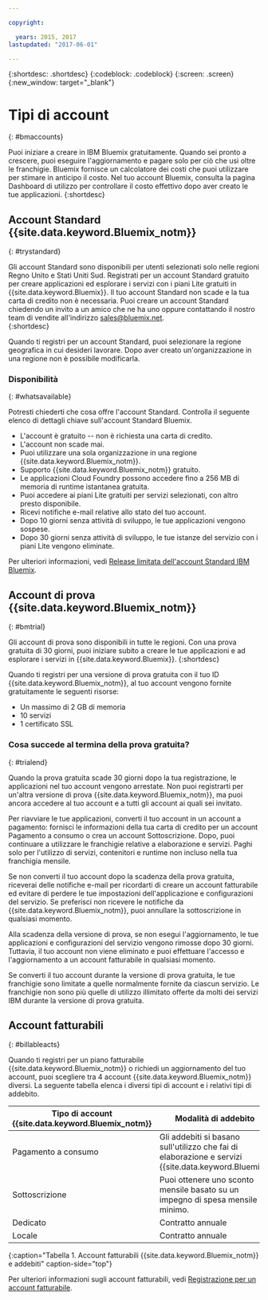 ```yaml
---

copyright:

  years: 2015, 2017
lastupdated: "2017-06-01"

---
```


{:shortdesc: .shortdesc}
{:codeblock: .codeblock}
{:screen: .screen}
{:new_window: target="_blank"}

# Tipi di account
{: #bmaccounts}

Puoi iniziare a creare in IBM Bluemix gratuitamente. Quando sei pronto a crescere, puoi eseguire l'aggiornamento e pagare solo per ciò che usi oltre le franchigie. Bluemix fornisce un calcolatore dei costi che puoi utilizzare per stimare in anticipo il costo. Nel tuo account Bluemix, consulta la pagina Dashboard di utilizzo per controllare il costo effettivo dopo aver creato le tue applicazioni.
{:shortdesc}

## Account Standard {{site.data.keyword.Bluemix_notm}}
{: #trystandard}

Gli account Standard sono disponibili per utenti selezionati solo nelle regioni Regno Unito e Stati Uniti Sud. Registrati per un account Standard gratuito per creare applicazioni ed esplorare i servizi con i piani Lite gratuiti in {{site.data.keyword.Bluemix}}. Il tuo account Standard non scade e la tua carta di credito non è necessaria. Puoi creare un account Standard chiedendo un invito a un amico che ne ha uno oppure contattando il nostro team di vendite all'indirizzo sales@bluemix.net.  
{:shortdesc}

Quando ti registri per un account Standard, puoi selezionare la regione geografica in cui desideri lavorare. Dopo aver creato un'organizzazione in una regione non è possibile modificarla. 

### Disponibilità 
{: #whatsavailable}

Potresti chiederti che cosa offre l'account Standard. Controlla  il seguente elenco di dettagli chiave sull'account Standard Bluemix.
  * L'account è gratuito -- non è richiesta una carta di credito.
  * L'account non scade mai. 
  * Puoi utilizzare una sola organizzazione in una regione {{site.data.keyword.Bluemix_notm}}.
  * Supporto {{site.data.keyword.Bluemix_notm}} gratuito.
  * Le applicazioni Cloud Foundry possono accedere fino a 256 MB di memoria di runtime istantanea gratuita.
  * Puoi accedere ai piani Lite gratuiti per servizi selezionati, con altro presto disponibile.
  * Ricevi notifiche e-mail relative allo stato del tuo account.
  * Dopo 10 giorni senza attività di sviluppo, le tue applicazioni vengono sospese.
  * Dopo 30 giorni senza attività di sviluppo, le tue istanze del servizio con i piani Lite vengono eliminate.

Per ulteriori informazioni, vedi [Release limitata dell'account Standard IBM Bluemix](/docs/pricing/standard_account.html#betaintro).

## Account di prova {{site.data.keyword.Bluemix_notm}}
{: #bmtrial}

Gli account di prova sono disponibili in tutte le regioni. Con una prova gratuita di 30 giorni, puoi iniziare subito a creare le tue applicazioni e ad esplorare i servizi in {{site.data.keyword.Bluemix}}.
{:shortdesc}

Quando ti registri per una versione di prova gratuita con il tuo ID {{site.data.keyword.Bluemix_notm}}, al tuo account vengono fornite gratuitamente le seguenti risorse:

* Un massimo di 2 GB di memoria
* 10 servizi
* 1 certificato SSL

### Cosa succede al termina della prova gratuita? 
{: #trialend}

Quando la prova gratuita scade 30 giorni dopo la tua registrazione, le applicazioni nel tuo account vengono arrestate. Non puoi registrarti per un'altra versione di prova {{site.data.keyword.Bluemix_notm}}, ma puoi ancora accedere al tuo account e a tutti gli account ai quali sei invitato. 

Per riavviare le tue applicazioni, converti il tuo account in un account a pagamento: fornisci le informazioni della tua carta di credito per un account Pagamento a consumo o crea un account Sottoscrizione. Dopo, puoi continuare a utilizzare le franchigie relative a elaborazione e servizi. Paghi solo per l'utilizzo di servizi, contenitori e runtime non incluso nella tua franchigia mensile.

Se non converti il tuo account dopo la scadenza della prova gratuita, riceverai delle notifiche e-mail per ricordarti di creare un account fatturabile ed evitare di perdere le tue impostazioni dell'applicazione e configurazioni del servizio. Se preferisci non ricevere le notifiche da {{site.data.keyword.Bluemix_notm}}, puoi annullare la sottoscrizione in qualsiasi momento.

Alla scadenza della versione di prova, se non esegui l'aggiornamento, le tue applicazioni e configurazioni del servizio vengono rimosse dopo 30 giorni. Tuttavia, il tuo account non viene eliminato e puoi effettuare l'accesso e l'aggiornamento a un account fatturabile in qualsiasi momento. 

Se converti il tuo account durante la versione di prova gratuita, le tue franchigie sono limitate a quelle
normalmente fornite da ciascun servizio. Le franchigie non sono più quelle di utilizzo illimitato offerte da molti dei servizi IBM durante la versione di prova gratuita.

## Account fatturabili
{: #billableacts}

Quando ti registri per un piano fatturabile {{site.data.keyword.Bluemix_notm}} o richiedi un aggiornamento del tuo account, puoi scegliere tra 4 account {{site.data.keyword.Bluemix_notm}} diversi. La seguente tabella elenca i diversi tipi di account e i relativi tipi di addebito. 

|Tipo di account {{site.data.keyword.Bluemix_notm}} |	Modalità di addebito |
|------------------|-----------------------|
|Pagamento a consumo |	Gli addebiti si basano sull'utilizzo che fai di elaborazione e servizi {{site.data.keyword.Bluemix}} |
|Sottoscrizione | Puoi ottenere uno sconto mensile basato su un impegno di spesa mensile minimo. |
|Dedicato | Contratto annuale |
|Locale |	Contratto annuale |
{:caption="Tabella 1. Account fatturabili {{site.data.keyword.Bluemix_notm}} e addebiti" caption-side="top"}

Per ulteriori informazioni sugli account fatturabili, vedi [Registrazione per un account fatturabile](/docs/pricing/billable.html#billable).
